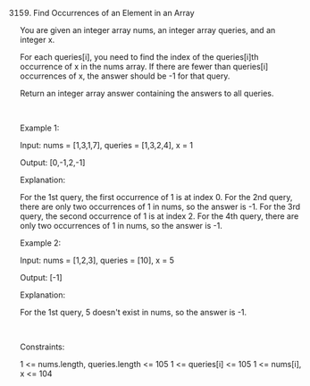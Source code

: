 3159. Find Occurrences of an Element in an Array

You are given an integer array nums, an integer array queries, and an integer x.

For each queries[i], you need to find the index of the queries[i]th occurrence of x in the nums array. If there are fewer than queries[i] occurrences of x, the answer should be -1 for that query.

Return an integer array answer containing the answers to all queries.

 

Example 1:

Input: nums = [1,3,1,7], queries = [1,3,2,4], x = 1

Output: [0,-1,2,-1]

Explanation:

For the 1st query, the first occurrence of 1 is at index 0.
For the 2nd query, there are only two occurrences of 1 in nums, so the answer is -1.
For the 3rd query, the second occurrence of 1 is at index 2.
For the 4th query, there are only two occurrences of 1 in nums, so the answer is -1.

Example 2:

Input: nums = [1,2,3], queries = [10], x = 5

Output: [-1]

Explanation:

For the 1st query, 5 doesn't exist in nums, so the answer is -1.

 

Constraints:

1 <= nums.length, queries.length <= 105
1 <= queries[i] <= 105
1 <= nums[i], x <= 104